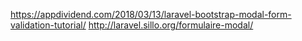 https://appdividend.com/2018/03/13/laravel-bootstrap-modal-form-validation-tutorial/
http://laravel.sillo.org/formulaire-modal/